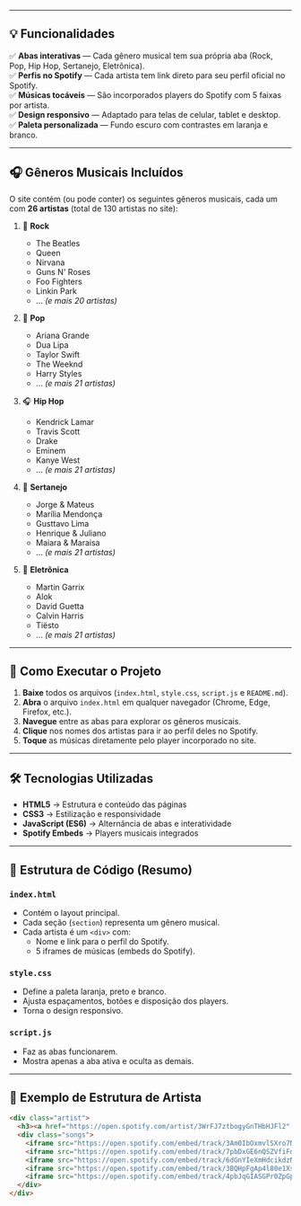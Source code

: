 
---

## 💡 Funcionalidades

✅ **Abas interativas** — Cada gênero musical tem sua própria aba (Rock, Pop, Hip Hop, Sertanejo, Eletrônica).  
✅ **Perfis no Spotify** — Cada artista tem link direto para seu perfil oficial no Spotify.  
✅ **Músicas tocáveis** — São incorporados players do Spotify com 5 faixas por artista.  
✅ **Design responsivo** — Adaptado para telas de celular, tablet e desktop.  
✅ **Paleta personalizada** — Fundo escuro com contrastes em laranja e branco.  

---

## 🎧 Gêneros Musicais Incluídos

O site contém (ou pode conter) os seguintes gêneros musicais, cada um com **26 artistas** (total de 130 artistas no site):

1. 🎸 **Rock**  
   - The Beatles  
   - Queen  
   - Nirvana  
   - Guns N' Roses  
   - Foo Fighters  
   - Linkin Park  
   - ... *(e mais 20 artistas)*  

2. 🎤 **Pop**  
   - Ariana Grande  
   - Dua Lipa  
   - Taylor Swift  
   - The Weeknd  
   - Harry Styles  
   - ... *(e mais 21 artistas)*  

3. 🎧 **Hip Hop**  
   - Kendrick Lamar  
   - Travis Scott  
   - Drake  
   - Eminem  
   - Kanye West  
   - ... *(e mais 21 artistas)*  

4. 🤠 **Sertanejo**  
   - Jorge & Mateus  
   - Marília Mendonça  
   - Gusttavo Lima  
   - Henrique & Juliano  
   - Maiara & Maraisa  
   - ... *(e mais 21 artistas)*  

5. 🎹 **Eletrônica**  
   - Martin Garrix  
   - Alok  
   - David Guetta  
   - Calvin Harris  
   - Tiësto  
   - ... *(e mais 21 artistas)*  

---

## 🧠 Como Executar o Projeto

1. **Baixe** todos os arquivos (`index.html`, `style.css`, `script.js` e `README.md`).
2. **Abra** o arquivo `index.html` em qualquer navegador (Chrome, Edge, Firefox, etc.).
3. **Navegue** entre as abas para explorar os gêneros musicais.
4. **Clique** nos nomes dos artistas para ir ao perfil deles no Spotify.
5. **Toque** as músicas diretamente pelo player incorporado no site.

---

## 🛠️ Tecnologias Utilizadas

- **HTML5** → Estrutura e conteúdo das páginas  
- **CSS3** → Estilização e responsividade  
- **JavaScript (ES6)** → Alternância de abas e interatividade  
- **Spotify Embeds** → Players musicais integrados  

---

## 🧩 Estrutura de Código (Resumo)

### `index.html`
- Contém o layout principal.
- Cada seção (`section`) representa um gênero musical.
- Cada artista é um `<div>` com:
  - Nome e link para o perfil do Spotify.
  - 5 iframes de músicas (embeds do Spotify).

### `style.css`
- Define a paleta laranja, preto e branco.
- Ajusta espaçamentos, botões e disposição dos players.
- Torna o design responsivo.

### `script.js`
- Faz as abas funcionarem.
- Mostra apenas a aba ativa e oculta as demais.

---

## 🔗 Exemplo de Estrutura de Artista

```html
<div class="artist">
  <h3><a href="https://open.spotify.com/artist/3WrFJ7ztbogyGnTHbHJFl2" target="_blank">The Beatles</a></h3>
  <div class="songs">
    <iframe src="https://open.spotify.com/embed/track/3Am0IbOxmvlSXro7N5iSfZ" width="300" height="80"></iframe>
    <iframe src="https://open.spotify.com/embed/track/7pbDxGE6nQSZVfiFdq9lOL" width="300" height="80"></iframe>
    <iframe src="https://open.spotify.com/embed/track/6dGnYIeXmHdcikdzNNDMm2" width="300" height="80"></iframe>
    <iframe src="https://open.spotify.com/embed/track/3BQHpFgAp4l80e1XslIjNI" width="300" height="80"></iframe>
    <iframe src="https://open.spotify.com/embed/track/4pbJqGIASGPr0ZpGpnWkDn" width="300" height="80"></iframe>
  </div>
</div>
